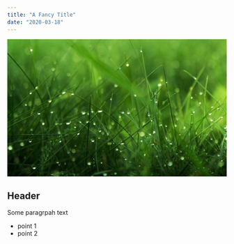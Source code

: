 ```yaml
---
title: "A Fancy Title"
date: "2020-03-18"
---
```

![Grass](./grass.jpeg)
## Header
Some paragrpah text



- point 1
- point 2


